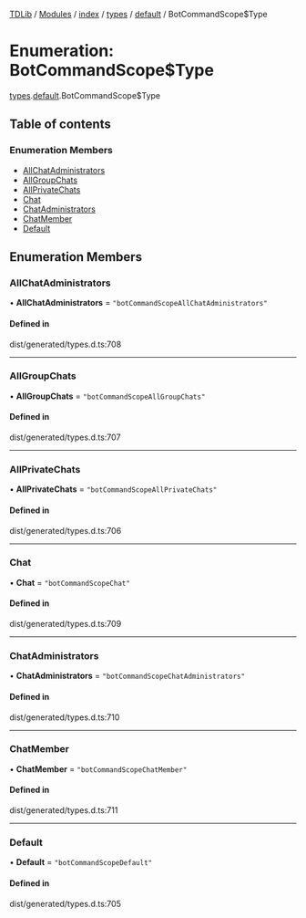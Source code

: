 [TDLib](../README.md) / [Modules](../modules.md) / [index](../modules/index.md) / [types](../modules/index.types.md) / [default](../modules/index.types.default.md) / BotCommandScope$Type

# Enumeration: BotCommandScope$Type

[types](../modules/index.types.md).[default](../modules/index.types.default.md).BotCommandScope$Type

## Table of contents

### Enumeration Members

- [AllChatAdministrators](index.types.default.BotCommandScope_Type.md#allchatadministrators)
- [AllGroupChats](index.types.default.BotCommandScope_Type.md#allgroupchats)
- [AllPrivateChats](index.types.default.BotCommandScope_Type.md#allprivatechats)
- [Chat](index.types.default.BotCommandScope_Type.md#chat)
- [ChatAdministrators](index.types.default.BotCommandScope_Type.md#chatadministrators)
- [ChatMember](index.types.default.BotCommandScope_Type.md#chatmember)
- [Default](index.types.default.BotCommandScope_Type.md#default)

## Enumeration Members

### AllChatAdministrators

• **AllChatAdministrators** = ``"botCommandScopeAllChatAdministrators"``

#### Defined in

dist/generated/types.d.ts:708

___

### AllGroupChats

• **AllGroupChats** = ``"botCommandScopeAllGroupChats"``

#### Defined in

dist/generated/types.d.ts:707

___

### AllPrivateChats

• **AllPrivateChats** = ``"botCommandScopeAllPrivateChats"``

#### Defined in

dist/generated/types.d.ts:706

___

### Chat

• **Chat** = ``"botCommandScopeChat"``

#### Defined in

dist/generated/types.d.ts:709

___

### ChatAdministrators

• **ChatAdministrators** = ``"botCommandScopeChatAdministrators"``

#### Defined in

dist/generated/types.d.ts:710

___

### ChatMember

• **ChatMember** = ``"botCommandScopeChatMember"``

#### Defined in

dist/generated/types.d.ts:711

___

### Default

• **Default** = ``"botCommandScopeDefault"``

#### Defined in

dist/generated/types.d.ts:705
